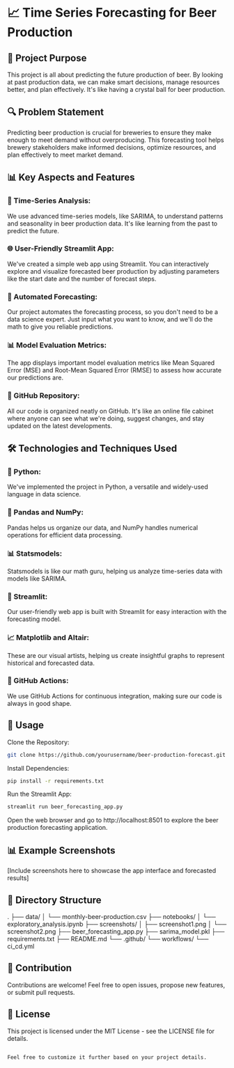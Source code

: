# 📈 Time Series Forecasting for Beer Production

## 🚀 Project Purpose

This project is all about predicting the future production of beer. By looking at past production data, we can make smart decisions, manage resources better, and plan effectively. It's like having a crystal ball for beer production.

## 🔍 Problem Statement

Predicting beer production is crucial for breweries to ensure they make enough to meet demand without overproducing. This forecasting tool helps brewery stakeholders make informed decisions, optimize resources, and plan effectively to meet market demand.

## 📊 Key Aspects and Features

### 🔄 Time-Series Analysis:
We use advanced time-series models, like SARIMA, to understand patterns and seasonality in beer production data. It's like learning from the past to predict the future.

### 🌐 User-Friendly Streamlit App:
We've created a simple web app using Streamlit. You can interactively explore and visualize forecasted beer production by adjusting parameters like the start date and the number of forecast steps.

### 🤖 Automated Forecasting:
Our project automates the forecasting process, so you don't need to be a data science expert. Just input what you want to know, and we'll do the math to give you reliable predictions.

### 📊 Model Evaluation Metrics:
The app displays important model evaluation metrics like Mean Squared Error (MSE) and Root-Mean Squared Error (RMSE) to assess how accurate our predictions are.

### 📁 GitHub Repository:
All our code is organized neatly on GitHub. It's like an online file cabinet where anyone can see what we're doing, suggest changes, and stay updated on the latest developments.

## 🛠️ Technologies and Techniques Used

### 🐍 Python:
We've implemented the project in Python, a versatile and widely-used language in data science.

### 🐼 Pandas and NumPy:
Pandas helps us organize our data, and NumPy handles numerical operations for efficient data processing.

### 📊 Statsmodels:
Statsmodels is like our math guru, helping us analyze time-series data with models like SARIMA.

### 🚀 Streamlit:
Our user-friendly web app is built with Streamlit for easy interaction with the forecasting model.

### 📈 Matplotlib and Altair:
These are our visual artists, helping us create insightful graphs to represent historical and forecasted data.

### 🔄 GitHub Actions:
We use GitHub Actions for continuous integration, making sure our code is always in good shape.

## 📄 Usage
Clone the Repository:

```bash
git clone https://github.com/yourusername/beer-production-forecast.git
```

Install Dependencies:

```bash
pip install -r requirements.txt
```

Run the Streamlit App:

```bash
streamlit run beer_forecasting_app.py
```

Open the web browser and go to http://localhost:8501 to explore the beer production forecasting application.

## 📊 Example Screenshots

[Include screenshots here to showcase the app interface and forecasted results]

## 📂 Directory Structure
.
├── data/
│   └── monthly-beer-production.csv
├── notebooks/
│   └── exploratory_analysis.ipynb
├── screenshots/
│   ├── screenshot1.png
│   └── screenshot2.png
├── beer_forecasting_app.py
├── sarima_model.pkl
├── requirements.txt
├── README.md
└── .github/
    └── workflows/
        └── ci_cd.yml


## 🤝 Contribution

Contributions are welcome! Feel free to open issues, propose new features, or submit pull requests.

## 📜 License

This project is licensed under the MIT License - see the LICENSE file for details.
```

Feel free to customize it further based on your project details.

